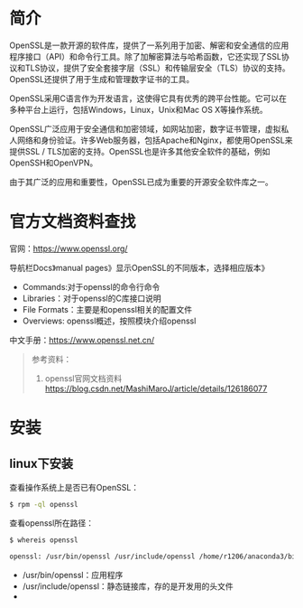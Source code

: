 # 简介

OpenSSL是一款开源的软件库，提供了一系列用于加密、解密和安全通信的应用程序接口（API）和命令行工具。除了加解密算法与哈希函数，它还实现了SSL协议和TLS协议，提供了安全套接字层（SSL）和传输层安全（TLS）协议的支持。OpenSSL还提供了用于生成和管理数字证书的工具。

OpenSSL采用C语言作为开发语言，这使得它具有优秀的跨平台性能。它可以在多种平台上运行，包括Windows，Linux，Unix和Mac OS X等操作系统。

OpenSSL广泛应用于安全通信和加密领域，如网站加密，数字证书管理，虚拟私人网络和身份验证。许多Web服务器，包括Apache和Nginx，都使用OpenSSL来提供SSL / TLS加密的支持。OpenSSL也是许多其他安全软件的基础，例如OpenSSH和OpenVPN。

由于其广泛的应用和重要性，OpenSSL已成为重要的开源安全软件库之一。

# 官方文档资料查找

官网：https://www.openssl.org/

导航栏Docs》manual pages》显示OpenSSL的不同版本，选择相应版本》

- Commands:对于openssl的命令行命令
- Libraries：对于openssl的C库接口说明
- File Formats：主要是和openssl相关的配置文件
- Overviews: openssl概述，按照模块介绍openssl



中文手册：https://www.openssl.net.cn/

> 参考资料：
>
> 1. openssl官网文档资料 https://blog.csdn.net/MashiMaroJ/article/details/126186077

# 安装

## linux下安装

查看操作系统上是否已有OpenSSL：

```bash
$ rpm -ql openssl
```





查看openssl所在路径：

```bash
$ whereis openssl
```

```bash
openssl: /usr/bin/openssl /usr/include/openssl /home/r1206/anaconda3/bin/openssl /usr/share/man/man1/openssl.1ssl.gz
```

- /usr/bin/openssl：应用程序
- /usr/include/openssl：静态链接库，存的是开发用的头文件
- 